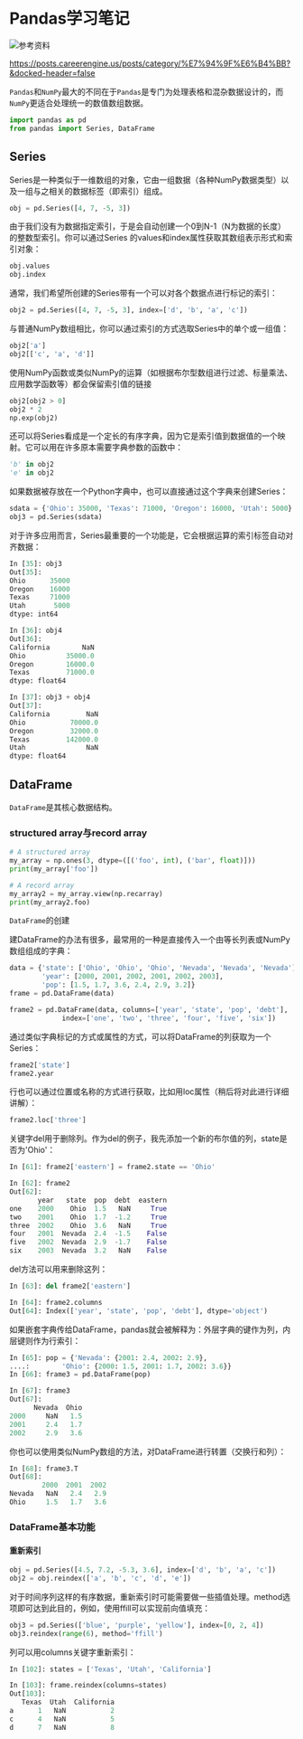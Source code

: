 # Pandas学习笔记

![参考资料](https://seancheney.gitbook.io/python-for-data-analysis-2nd/di-05-zhang-pandas-ru-men)

https://posts.careerengine.us/posts/category/%E7%94%9F%E6%B4%BB?&docked-header=false

`Pandas`和`NumPy`最大的不同在于`Pandas`是专门为处理表格和混杂数据设计的，而`NumPy`更适合处理统一的数值数组数据。

```python
import pandas as pd
from pandas import Series, DataFrame
```



## Series
Series是一种类似于一维数组的对象，它由一组数据（各种NumPy数据类型）以及一组与之相关的数据标签（即索引）组成。

```python
obj = pd.Series([4, 7, -5, 3])
```

由于我们没有为数据指定索引，于是会自动创建一个0到N-1（N为数据的长度）的整数型索引。你可以通过Series 的values和index属性获取其数组表示形式和索引对象：

```python
obj.values
obj.index
```

通常，我们希望所创建的Series带有一个可以对各个数据点进行标记的索引：

```python
obj2 = pd.Series([4, 7, -5, 3], index=['d', 'b', 'a', 'c'])
```

与普通NumPy数组相比，你可以通过索引的方式选取Series中的单个或一组值：
```python
obj2['a']
obj2[['c', 'a', 'd']]
```

使用NumPy函数或类似NumPy的运算（如根据布尔型数组进行过滤、标量乘法、应用数学函数等）都会保留索引值的链接
```python
obj2[obj2 > 0]
obj2 * 2
np.exp(obj2)
```
还可以将Series看成是一个定长的有序字典，因为它是索引值到数据值的一个映射。它可以用在许多原本需要字典参数的函数中：

```python
'b' in obj2
'e' in obj2
```

如果数据被存放在一个Python字典中，也可以直接通过这个字典来创建Series：
```python
sdata = {'Ohio': 35000, 'Texas': 71000, 'Oregon': 16000, 'Utah': 5000}
obj3 = pd.Series(sdata)
```

对于许多应用而言，Series最重要的一个功能是，它会根据运算的索引标签自动对齐数据：
```python
In [35]: obj3
Out[35]: 
Ohio      35000
Oregon    16000
Texas     71000
Utah       5000
dtype: int64

In [36]: obj4
Out[36]: 
California        NaN
Ohio          35000.0
Oregon        16000.0
Texas         71000.0
dtype: float64

In [37]: obj3 + obj4
Out[37]: 
California         NaN
Ohio           70000.0
Oregon         32000.0
Texas         142000.0
Utah               NaN
dtype: float64
```



## DataFrame
`DataFrame`是其核心数据结构。

### structured array与record array
```python
# A structured array
my_array = np.ones(3, dtype=([('foo', int), ('bar', float)]))
print(my_array['foo'])

# A record array
my_array2 = my_array.view(np.recarray)
print(my_array2.foo)
```

`DataFrame`的创建

建DataFrame的办法有很多，最常用的一种是直接传入一个由等长列表或NumPy数组组成的字典：
```python
data = {'state': ['Ohio', 'Ohio', 'Ohio', 'Nevada', 'Nevada', 'Nevada'],
        'year': [2000, 2001, 2002, 2001, 2002, 2003],
        'pop': [1.5, 1.7, 3.6, 2.4, 2.9, 3.2]}
frame = pd.DataFrame(data)

frame2 = pd.DataFrame(data, columns=['year', 'state', 'pop', 'debt'],
             index=['one', 'two', 'three', 'four', 'five', 'six'])
```

通过类似字典标记的方式或属性的方式，可以将DataFrame的列获取为一个Series：
```python
frame2['state']
frame2.year
```

行也可以通过位置或名称的方式进行获取，比如用loc属性（稍后将对此进行详细讲解）：
```python
frame2.loc['three']
```

关键字del用于删除列。作为del的例子，我先添加一个新的布尔值的列，state是否为'Ohio'：
```python
In [61]: frame2['eastern'] = frame2.state == 'Ohio'

In [62]: frame2
Out[62]: 
       year   state  pop  debt  eastern
one    2000    Ohio  1.5   NaN     True
two    2001    Ohio  1.7  -1.2     True
three  2002    Ohio  3.6   NaN     True
four   2001  Nevada  2.4  -1.5    False
five   2002  Nevada  2.9  -1.7    False
six    2003  Nevada  3.2   NaN    False
```

del方法可以用来删除这列：
```python
In [63]: del frame2['eastern']

In [64]: frame2.columns
Out[64]: Index(['year', 'state', 'pop', 'debt'], dtype='object')
```

如果嵌套字典传给DataFrame，pandas就会被解释为：外层字典的键作为列，内层键则作为行索引：
```python
In [65]: pop = {'Nevada': {2001: 2.4, 2002: 2.9},
....:        'Ohio': {2000: 1.5, 2001: 1.7, 2002: 3.6}}
In [66]: frame3 = pd.DataFrame(pop)

In [67]: frame3
Out[67]: 
      Nevada  Ohio
2000     NaN   1.5
2001     2.4   1.7
2002     2.9   3.6
```
你也可以使用类似NumPy数组的方法，对DataFrame进行转置（交换行和列）：
```python
In [68]: frame3.T
Out[68]: 
        2000  2001  2002
Nevada   NaN   2.4   2.9
Ohio     1.5   1.7   3.6
```

### DataFrame基本功能
#### 重新索引
```python
obj = pd.Series([4.5, 7.2, -5.3, 3.6], index=['d', 'b', 'a', 'c'])
obj2 = obj.reindex(['a', 'b', 'c', 'd', 'e'])
```

对于时间序列这样的有序数据，重新索引时可能需要做一些插值处理。method选项即可达到此目的，例如，使用ffill可以实现前向值填充：
```python
obj3 = pd.Series(['blue', 'purple', 'yellow'], index=[0, 2, 4])
obj3.reindex(range(6), method='ffill')
```

列可以用columns关键字重新索引：
```python
In [102]: states = ['Texas', 'Utah', 'California']

In [103]: frame.reindex(columns=states)
Out[103]: 
   Texas  Utah  California
a      1   NaN           2
c      4   NaN           5
d      7   NaN           8
```


